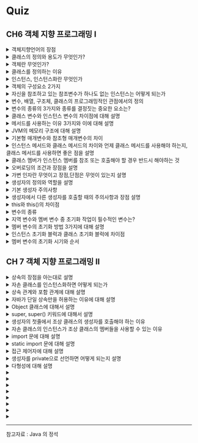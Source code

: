# Quiz

## CH6 객체 지향 프로그래밍 Ⅰ

<details>
<summary>
객체지향언어의 장점
</summary>

---

코드의 재사용성이 높으며, 관리가 용이하고(적은 노력으로 쉽게 코드를 변경할 수 있음), 신뢰성이 높은 프로그래밍을 가능하게 한다(캡슐화)

---

</details>

<details>
<summary>
클래스의 정의와 용도가 무엇인가?
</summary>

---

클래스의 정의는 객체를 정의해 놓은 것으로 객체의 설계도 또는 틀이라고도 할 수 있으며, 객체를 생성하는데 사용된다.

---

</details>

<details>
<summary>
객체란 무엇인가?
</summary>

---

프로그래밍에서 객체란 클래스에 정의된 내용대로 **메모리**에 생성된 것을 말한다.

---

</details>


<details>
<summary>
클래스를 정의하는 이유
</summary>

---

한번 정의해 놓으면 매번 객체를 생성할 때마다 어떻게 만들어야할지 고민하지 않아도 된다.(붕어빵 틀, 설계도)

---

</details>

<details>
<summary>
인스턴스, 인스턴스화란 무엇인가
</summary>

----

클래스로 부터 만들어진 객체를 **인스턴스**라고 부르며, 그 과정을 **인스턴스화**라고 부른다.

----

</details>

<details>
<summary>
객체의 구성요소 2가지
</summary>

----

속성과 기능

```java
class Tv{
    boolean power; // 속성
    
    void power(); // 기능
}
```

----

</details>

<details>
<summary>
자신을 참조하고 있는 참조변수가 하나도 없는 인스턴스는 어떻게 되는가
</summary>

----

가비지 컬렉터에 의해서 자동적으로 메모리에서 제거가 된다.

----

</details>

<details>
<summary>
변수, 배열, 구조체, 클래스의 프로그래밍적인 관점에서의 정의 
</summary>

----

1. 변수 : 하나의 데이터를 저장할 수 있는 공간

2. 배열 : 같은 종류의 여러 데이터를 하나의 집합으로 저장할 수 있는 공간

3. 구조체 : 서로 관련된 여러 데이터를 종류에 관계없이 하나의 집합으로 저장할 수 있는 공간

4. 클래스 : 데이터와 함수의 결합(구조체 + 함수)

----

</details>

<details>
<summary>
변수의 종류의 3가지와 종류를 결정짓는 중요한 요소는?
</summary>

---

클래스 변수, 인스턴스 변수, 지역 변수 이렇게 3가지로 분류가 되며 결정짓는 요소는 
변수의 선언된 위치이다. 클래스 변수와 인스턴스 변수는 모두 멤버 변수에 속한다.
멤버 변수에 static이 붙었다면 클래스 변수, 그렇지 않다면 인스턴스 변수이다.

```java
class Variables{
    int iv; // 인스턴스 변수 (멤버 변수)
    static int cv; // 클래스 변수 (멤버 변수)
    
    void method(){
        int lv = 0; // 지역변수
    }
}
```

---

</details>

<details>
<summary>
클래스 변수와 인스턴스 변수의 차이점에 대해 설명
</summary>

----

인스턴스 변수는 인스턴스마다 독립적인 공간을 가지므로 인스턴스 마다 고유한 상태를 유지해야하는 속성의 경우 인스턴스 변수로 선언하고
모든 인스턴스가 공통된 값을 유지해야하는 속성의 경우 클래스 변수로 선언해야 한다.

또한 클래스 변수의 경우 인스턴스를 생성하지 않고도 언제라도 바로 사용할 수 있으며 클래스가 메모리에 로딩될 때 생성되어 프로그램이 종료될 때까지 유지되며
public을 붙이는 경우 프로그램 내에서 어디서나 접근할 수 있는 전역변수의 성격을 갖는다.

----

</details>

<details>
<summary>
메서드를 사용하는 이유 3가지와 이에 대해 설명
</summary>

----

높은 재사용성 : 한번 만들어놓은 메서드는 몇 번이고 호출할 수 있으며, 다른 프로그램에서도 사용이 가능하다. ex) JAVA API

중복된 코드의 제거 : 프로그램을 작성하다보면, 작은 태용의 문장들이 여러 곳에 반복해서 나타나곤 하는데, 이런 반복을 줄임으로써 코드의 길이를 줄이고 변경사항이 발생했을 때 수정해야할 코드의 양을 줄여 오류가 발생할 가능성도 함께 줄어든다.

프로그램의 구조화 : 큰 규모의 프로그램에서는 문장을 작업단위로 나눠서 열 개의 메서드에 담아 프로그램의 구조를 단순화 시키는 것이 필수적이다.

----
</details>

<details>
<summary>
JVM의 메모리 구조에 대해 설명
</summary>

응용프로그램이 실행되면, JVM은 시스템으로부터 프로그램을 수행하는데 필요한 메모리를 할당받고
JVM은 메모리를 용도에 따라 3가지 영역으로 나누어 관리한다. 
----

### 메서드 영역
프로그램 실행 중 어떤 클래스가 사용되면 해당 클래스의 클래스파일을 읽어서 분석하여 클래스에 대한 정보(클래스 데이터)를 이곳에 저장한다.
### 힙 영역
인스턴스가 생성되는 공간
### 스택 영역
메서드가 작업을 수행하는 동안 지역변수들과 연산의 중간 결과 등을 저장하는데 사용

----
</details>

<details>
<summary>
기본형 매개변수와 참조형 매개변수의 차이
</summary>

----

기본형 매개변수는 값을 읽기만 할 수 있지만 참조형 매개변수는 읽기, 쓰기 모두 가능하다.

````java
class Ex{
    static class Data{
        int x;
    }
    static void ex1(int x){ // 기본형 매개변수
        System.out.print(x);
    }
    static void ex2(Data data){ // 참조형 매개변수
        data.x = 100;
        System.out.println(data.x);
    }
}
````

----
</details>

<details>
<summary>
인스턴스 메서드와 클래스 메서드의 차이와 언제 클래스 메서드를 사용해야 하는지, 클래스 메서드를 사용하면 좋은 점을 설명
</summary>

----

1. 변수와 마찬가지로 static 이 붙으면 클래스 메서드, 아니면 인스턴스 메서드이다.
2. 인스턴스 메서드와 달리 클래스 메서드는 인스턴스를 생성하지 않아도 호출이 가능하다. (그래서 클래스 메서드에서 인스턴스 변수 사용을 금지한다.)

클래스 메서드의 장점은 아래와 같다.

- 성능 면에서 더 좋음

인스턴스 변수와 인스텬스 메서드를 사용하지 않는 메서드의 경우 static 을 붙여서 클래스 메서드로 사용하는 것이 성능 면에서 더 좋다.
인스턴스 메서드의 경우 실행 시 호출 되어야할 메서드를 찾는 과정이 추가적으로 들어가기 때문에 시간이 더 걸리기 때문이다.

----
</details>

<details>
<summary>
클래스 멤버가 인스턴스 멤버를 참조 또는 호출해야 할 경우 반드시 해야하는 것
</summary>

----

앞서 인스턴스를 생성해야 한다.

````java
class Ex{
    int num = 1;
    static int num2 = new Ex().num + 1; 
    
    static void staticMathod(){
        System.out.println(new Ex().num);
    }
}
````

----
</details>

<details>
<summary>
오버로딩의 조건과 장점을 설명
</summary>

----

조건
1. 같은 메서드 이름을 가져야 한다.
2. 매개변수의 개수 또는 타입이 달라야 한다.

장점

메서드의 **이름을 절약**할 수 있으며 **같은 기능을 하는 메서드**들을 **하나의 이름**으로 정의하여 기억하기도 쉽고 **기능을 예측**하기도 쉽다.

----
</details>

<details>
<summary>
가변 인자란 무엇이고 장점,단점은 무엇이 있는지 설명
</summary>

----

매개변수의 개수를 동적으로 지정해 줄 수 있는 기능을 말하며 매개변수의 개수를 다르게 해서 여러 개의 메서드를 작성할 때 하나로 대체할 수 있기에 편리하다.

하지만 가변인자는 내부적으로 배열로 이루저여 있기 떄문에 호출할 때마다 배열이 생기기 때문에 비효율에 주의하며 꼭 필요할 때 사용해야 하며, 가변인자를 
포함한 메서드의 경우 오버로딩하면, 구별되지 못하는 경우가 발생하기에 주의해야 한다.

----
</details>

<details>
<summary>
생성자의 정의와 역할을 설명
</summary>

----

인스턴스가 생성될 때 호출되는 인스턴스 초기화 메서드로써 

- 인스턴스 변수의 초기화 작업
- 인스턴스 생성 시에 실행되어야 할 작업

을 위해 사용된다.

----
</details>

<details>
<summary>
기본 생성자 주의사항
</summary>

----

생성자가 하나라도 존재하는 경우 생성되지 않는다.

----
</details>

<details>
<summary>
생성자에서 다른 생성자를 호출할 때의 주의사항과 장점 설명
</summary>

----

this() 를 통해 호출해야 하며, 반드시 첫줄에서만 호출이 가능하다.

장점

- 생성자에서 다른 생성자를 호출하는 방식은 코드를 유기적으로 연결하여 더 좋은 코드를 얻을 수 있으며
- 또한 수정이 필요한 경우에도 보다 적은 코드만을 변경해주면 되므로 유지보수가 쉬워진다.

추가적으로 클래스 메소드의 경우 this 키워드를 사용할 수 없다.
> 클래스 메소드의 경우 인스턴스 생성과 관련없이 호출이 가능하기 때문에 호출 시점에 인스턴스가 존재하지 않을 수 있다. 


----
</details>

<details>
<summary>
this와 this()의 차이점
</summary>

----

### this
> 인스턴스 자신을 가리키는 참조변수이며 인스턴스의 주소가 저장되어 있다.
> 모든 인스턴스 메서드에 지역변수로 숨겨진 채로 존재한다.
### this()
> 생성자, 같은 클래스의 다른 생성자를 호출할 때 사용된다.

----
</details>


<details>
<summary>
변수의 종류
</summary>

----

멤버 변수(클래스 변수, 인스턴스 변수), 지역변수

----

</details>


<details>
<summary>
지역 변수와 멤버 변수 중 초기화 작업이 필수적인 변수는?
</summary>

----

지역 변수

멤버 변수의 경우 자동으로 자료형에 맞는 기본값으로 초기화가 된다.

----

</details>


<details>
<summary>
멤버 변수의 초기화 방법 3가지에 대해 설명
</summary>

----

멤버 변수의 초기화 방법
- 명시적 초기화
- 초기화 블럭
- 생성자

### 명시적 초기화
: 선언과 동시에 초기화 하는 것을 의미

### 생성자 초기화
: 생성자를 통해 초기화 하는 것을 의미 (인스턴스 변수)

### 초기화 블럭
: 변수의 복잡한(조건문, 반복문, 예외처리문이 들어간..) 초기화에 사용되는 방법이다.

클래스 초기화 블럭은 클래스가 메모리에 로딩 될 때 실행되고, 인스턴스 초기화 블럭의 경우 생성자에 앞서 실행되기 때문에 이를 활용하여 생성자에 공통으로 들어가는 코드를 인스턴스 블럭으로 처리하게 된다면 중복을 제거하여 좋은 코드를 작성할 수 있게 된다.

----

</details>


<details>
<summary>
인스턴스 초기화 블럭과 클래스 초기화 블럭에 차이점
</summary>

----

클래스 초기화 블럭
- 클래스가 메모리에 로딩될 때 한번 실행

인스턴스 초기화 블럭
- 인스턴스가 생성될 때마다 실행

----

</details>


<details>
<summary>
멤버 변수의 초기화 시기와 순서
</summary>

----

### 클래스 변수

- 초기화 시기 : 클래스가 처음 로딩 될 때

클래스 변수의 초기화 순서
> 기본값 -> 명시적 초기화 -> 초기화 블럭

### 인스턴스 변수

- 초기화 시기 : 인스턴스가 생성 될 때 마다

인스턴스 변수의 초기화 순서
> 기본값 -> 명시적 초기화 -> 초기화 블럭 -> 생성자

----

</details>


## CH 7 객체 지향 프로그래밍 Ⅱ

<details>
<summary>
상속의 장점을 아는대로 설명
</summary>

----

> 코드의 재사용성을 높이고 중복을 제거하여 생산성과 유지보수에 크게 기여한다.

적은 양의 코드로 새로운 클래스를 작성할 수 있으며, 코드를 공통적으로 관리할 수 있기 때문에 코드 추가 및 변경이 매우 용이하다.
이러한 특징으로 인해 코드의 재사용성을 높이고, 중복을 제거하여 생산성과 유지보수에 크게 기여한다.

----
</details>

<details>
<summary>
자손 클래스를 인스턴스화하면 어떻게 되는가
</summary>

----

조상 클래스의 멤버와 자손 클래스의 멤버가 합쳐진 하나의 인스턴스로 생성된다.

----
</details>

<details>
<summary>
상속 관계와 포함 관계에 대해 설명
</summary>

----

둘 다 클래스 간에 관계를 맺어 주고 클래스를 재사용하는 방법이다. 차이는 그 의미에 있다.


상속 관계의 경우 
>'A는 B이다.' 라는 의미에 적합하다. 

포함 관계의 경우
>'A는 B를 가지고 있다' 라는 의미에 좀 더 적합하다.

----
</details>

<details>
<summary>
자바가 단일 상속만을 허용하는 이유에 대해 설명
</summary>

----

다중상속을 허용하면 여러 클래스로부터 상속받을 수 있기 때문에 복합적인 기능을 갖을 수는 있지만 아래와 같은 단점들이 있다.

- 클래스간의 관계가 매우 복잡해짐
- 서로 다른 클래스로부터 상속 받은 멤버의 이름이 같을 경우 구분할 수 있는 방법이 없음

때문에 클래스간의 관계를 보다 명확히 하고 코드를 더욱 신뢰할 수 있게 만들어주기 위해 단일 상속만을 허용한다.

----
</details>

<details>
<summary>
Object 클래스에 대해서 설명
</summary>

----

상속 계층도에서 가장 최상위에 위치한 클래스이며 컴파일러가 모든 클래스가 Object클래스를 상속받도록 해준다.
즉 모든 클래스에는 extends Object 라는 문구가 생략되어 있다고 봐도 무방하다.

상속 받았기에 모든 클래스는 toString(), equals() 같은 멤버들을 사용할 수 있다.

----
</details>


<details>
<summary>
super, super() 키워드에 대해서 설명
</summary>

----

super
> 자손 클래스에서 조상 클래스로부터 상속받은 멤버를 참조하는데 사용되는 참조변수

super()
> 조상 클래스의 생성자를 호출하는데 사용되는 키워드

둘 다 클래스 메서드에서는 사용할 수 없다.
> 클래스 멤버는 클래스 로딩 시점에 초기화 되는데 인스턴스 멤버는 인스턴스 생성 시점에 초기화된다. 따라서
> 참조 및 초기화 시점에 인스턴스 멤버가 존재하지 않을 수 있기 때문에 사용할 수 없다.

----
</details>


<details>
<summary>
생성자의 첫줄에서 조상 클래스의 생성자를 호출해야 하는 이유
</summary>

----

자손 클래스의 멤버가 조상 클래스의 멤버를 사용할 수 있기 때문에 조상 클래스의 멤버들이 먼저 초기화 되어야 한다.

이것은 최상위 클래스인 Object를 제외한 모든 클래스에 해당하는 말이다.

>만약 초기화 하지 않는다면 컴파일러가 자동으로 super(); 를 추가할 것인데, 만약 조상 클래스에 디폴트 생성자가 존재하지 않는다면 컴파일 오류가 날 것이다.

----
</details>

<details>
<summary>
자손 클래스의 인스턴스가 조상 클래스의 멤버들을 사용할 수 있는 이유
</summary>

----

자손 클래스의 인스턴스를 생성하면 해당 클래스의 멤버와 조상 클래스의 멤버가 합쳐진 하나의 인스턴스가 형성된다.

그렇기 때문에 자손 클래스의 인스턴스가 조상 클래스의 멤버들을 사용할 수 있는 것이다.

주의할 점
> 조상 클래스 멤버의 초기화 작업이 수행되어야 한다. ( 자손 클래스의 초기화 작업에 사용될 수 있음 )

----
</details>

<details>
<summary>
import 문에 대해 설명
</summary>

----

소스 코드를 작성할 때 다른 패키지의 클래스를 사용하려면 **패키지명이 포함된 클래스 이름**을 사용해야 한다.

import 문을 사용하면 이러한 수고를 덜어줄 수 있으며 

- import 패키지명.클래스명
- import 패키지명

과 같은 형태로 사용한다.

또한 import 패키지명.* 과 같은 형태로 자주 사용하는 것을 볼 수 있는데 이는 지정된 패키지의 모든 클래스를 패키지명 없이 사용할 수 있으며 실행 시 성능 차이는 없다.

하지만 이와 같이 선언하면 import 하는 패키지의 수가 많을 경우 어느 클래스가 어느 패키지에 속하는지 구별하기 어렵다는 단점을 가지고 있다.

----
</details>

<details>
<summary>
static import 문에 대해 설명
</summary>

----

> static 멤버를 호출할 때 사용

ex)

````java
import static java.lang.Math.*;
import static java.lang.System.out;
class Ex{
    public static void main(String[] args) {
        System.out.println(random()); // Math.random()
        out.println();
    }
}
````

특정 클래스의 static 멤버를 자주 사용할 때 편리하다.

----
</details>

<details>
<summary>
접근 제어자에 대해 설명
</summary>

----

private, default, protected, public 이렇게 4가지가 존재한다.

사용하는 이유는 다음과 같다.
- 클래스 내부에 선언된 데이터를 보호하기 위해 ( 외부에서 함부로 변경 못하도록 )
- 클래스 내에서만 사용되는 멤버들을 감추어 복잡성을 줄이기 위해

우리는 이러한 이유들로 접근 범위를 최소화해야한다.

----
</details>

<details>
<summary>
생성자를 private으로 선언하면 어떻게 되는지 설명
</summary>

----

클래스 내부에서만 인스턴스를 생성할 수 있게된다. 즉 외부에서 생성자를 통해 인스턴스를 생성할 수 없게 된다.

이를 이용하여 public 메서드를 통해서만 인스턴스에 접근할 수 있도록 하여 인스턴스 개수를 제한하는 싱글톤 패턴 등에 사용되기도 한다.

추가적으로 private 생성자를 가진 클래스는 자손 클래스를 둘 수 없다. 따라서 class 앞에 final 을 붙여 명시적으로 상속할 수 없는 클래스 임을 알려주는 것이 좋다.

----
</details>

<details>
<summary>
다형성에 대해 설명
</summary>

----



----
</details>

<details>
<summary>

</summary>

----



----
</details>

<details>
<summary>

</summary>

----



----
</details>

<details>
<summary>

</summary>

----



----
</details>

<details>
<summary>

</summary>

----



----
</details>

<details>
<summary>

</summary>

----



----
</details>

<details>
<summary>

</summary>

----



----
</details>

<details>
<summary>

</summary>

----



----
</details>

<details>
<summary>

</summary>

----



----
</details>




---
참고자료 : Java 의 정석 